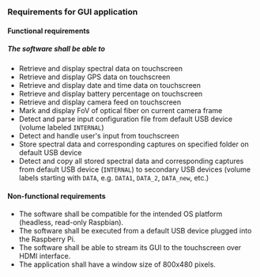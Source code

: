 ### Requirements for GUI application
#### Functional requirements
##### The software shall be able to
- Retrieve and display spectral data on touchscreen
- Retrieve and display GPS data on touchscreen
- Retrieve and display date and time data on touchscreen
- Retrieve and display battery percentage on touchscreen
- Retrieve and display camera feed on touchscreen
- Mark and display FoV of optical fiber on current camera frame
- Detect and parse input configuration file from default USB device (volume labeled `INTERNAL`)
- Detect and handle user's input from touchscreen
- Store spectral data and corresponding captures on specified folder on default USB device
- Detect and copy all stored spectral data and corresponding captures from default USB device (`INTERNAL`) to secondary USB devices (volume labels starting with `DATA`, e.g. `DATA1`, `DATA_2`, `DATA_new`, etc.)

#### Non-functional requirements
- The software shall be compatible for the intended OS platform (headless, read-only Raspbian).
- The software shall be executed from a default USB device plugged into the Raspberry Pi.
- The software shall be able to stream its GUI to the touchscreen over HDMI interface.
- The application shall have a window size of 800x480 pixels.